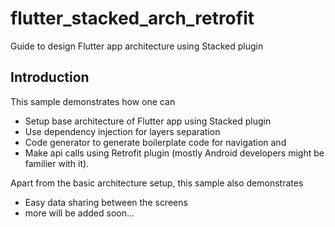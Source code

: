 # flutter_stacked_arch_retrofit

Guide to design Flutter app architecture using Stacked plugin

## Introduction

This sample demonstrates how one can

- Setup base architecture of Flutter app using Stacked plugin
- Use dependency injection for layers separation
- Code generator to generate boilerplate code for navigation and
- Make api calls using Retrofit plugin (mostly Android developers might be familier with it).

Apart from the basic architecture setup, this sample also demonstrates

- Easy data sharing between the screens
- more will be added soon...